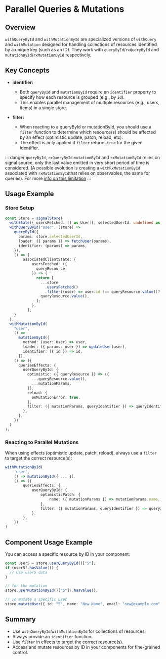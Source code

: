# Parallel Queries & Mutations

## Overview

`withQueryById` and `withMutationById` are specialized versions of `withQuery` and `withMutation` designed for handling collections of resources identified by a unique key (such as an ID). They work with `queryById`/`rxQueryById` and `mutationById`/`rxMutationById` respectively.

## Key Concepts

- **identifier:**

  - Both `queryById` and `mutationById` require an `identifier` property to specify how each resource is grouped (e.g., by `id`).
  - This enables parallel management of multiple resources (e.g., users, items) in a single store.

- **filter:**
  - When reacting to a queryById or mutationById, you should use a `filter` function to determine which resource(s) should be affected by an effect (optimistic update, patch, reload, etc).
  - The effect is only applied if `filter` returns `true` for the given identifier.

::: danger
`queryById`, `rxQueryById` `mutationById` and `rxMutationById` relies on signal source, only the last value emitted in very short period of time is considered. (A possible evolution is creating a `withRxMutationById` associated with `rxMutationById`that relies on observables, the same for queries).
For more [info on this limitation](https://dev.to/lcsga/les-signals-angular-ne-remplacent-pas-les-observables-push-vs-pull-4jk1https://dev.to/lcsga/les-signals-angular-ne-remplacent-pas-les-observables-push-vs-pull-4jk1)
:::

## Usage Example

### Store Setup

```typescript
const Store = signalStore(
  withState({ usersFetched: [] as User[], selectedUserId: undefined as string | undefined }),
  withQueryById("user", (store) =>
    queryById({
      params: store.selectedUserId,
      loader: ({ params }) => fetchUser(params),
      identifier: (params) => params,
    }),
    () => {
        associatedClientState: {
            usersFetched: ({
              queryResource,
            }) => {
              return [
                ...store
                  .usersFetched()
                  .filter((user) => user.id !== queryResource.value()?.id),
                queryResource.value(),
              ];
            },
          },
    }
  ),
  withMutationById(
    "user",
    () =>
      mutationById({
        method: (user: User) => user,
        loader: ({ params: user }) => updateUser(user),
        identifier: ({ id }) => id,
      }),
    () => ({
      queriesEffects: {
        userQueryById: {
          optimistic: ({ queryResource }) => ({
            ...queryResource.value(),
            ...mutationParams,
          }),
          reload: {
            onMutationError: true,
          },
          filter: ({ mutationParams, queryIdentifier }) => queryIdentifier === mutationParams.id,
        },
      },
    })
  )
);
```

### Reacting to Parallel Mutations

When using effects (optimistic update, patch, reload), always use a `filter` to target the correct resource(s):

```typescript
withMutationById(
	'user',
	() => mutationById({ ... }),
	() => ({
		queriesEffects: {
			userQueryById: {
				optimisticPatch: {
					name: ({ mutationParams }) => mutationParams.name,
				},
				filter: ({ mutationParams, queryIdentifier }) => queryIdentifier === mutationParams.id,
			},
		},
	})
)
```

## Component Usage Example

You can access a specific resource by ID in your component:

```typescript
const user5 = store.userQueryById()["5"];
if (user5?.hasValue()) {
  // Use user5 data
}

// for the mutation
store.userMutationById()["5"]?.hasValue();

// To mutate a specific user
store.mutateUser({ id: "5", name: "New Name", email: "new@example.com" });
```

## Summary

- Use `withQueryById`/`withMutationById` for collections of resources.
- Always provide an `identifier` function.
- Use `filter` in effects to target the correct resource(s).
- Access and mutate resources by ID in your components for fine-grained control.
